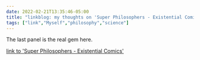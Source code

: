```yaml
---
date: 2022-02-21T13:35:46-05:00
title: "linkblog: my thoughts on 'Super Philosophers - Existential Comics'"
tags: ["link","Myself","philosophy","science"]
---
```

The last panel is the real gem here.
 
[link to 'Super Philosophers - Existential Comics'](https://existentialcomics.com/comic/434)
